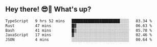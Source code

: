 ## Hey there! 😎👋 What's up?

<!--START_SECTION:waka-->

```txt
TypeScript   9 hrs 52 mins   █████████████████████░░░░   83.34 %
Rust         47 mins         █▓░░░░░░░░░░░░░░░░░░░░░░░   06.63 %
Bash         41 mins         █▒░░░░░░░░░░░░░░░░░░░░░░░   05.78 %
JavaScript   17 mins         ▓░░░░░░░░░░░░░░░░░░░░░░░░   02.46 %
JSON         4 mins          ░░░░░░░░░░░░░░░░░░░░░░░░░   00.64 %
```

<!--END_SECTION:waka-->
